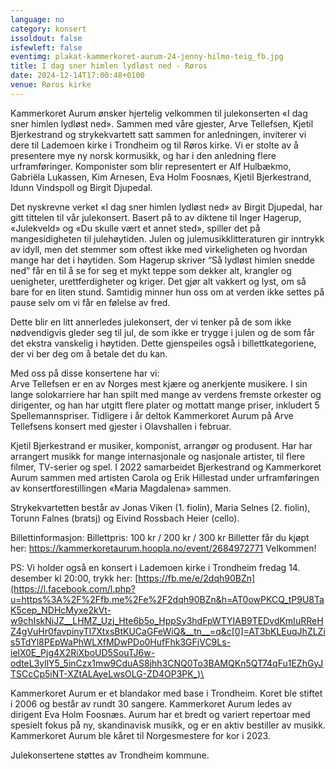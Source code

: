```yaml
---
language: no
category: konsert
issoldout: false
isfewleft: false
eventimg: plakat-kammerkoret-aurum-24-jenny-hilmo-teig_fb.jpg
title: I dag sner himlen lydløst ned - Røros
date: 2024-12-14T17:00:48+0100
venue: Røros kirke
---
```

<!--StartFragment-->

Kammerkoret Aurum ønsker hjertelig velkommen til julekonserten «I dag sner himlen lydløst ned». Sammen med våre gjester, Arve Tellefsen, Kjetil Bjerkestrand og strykekvartett satt sammen for anledningen, inviterer vi dere til Lademoen kirke i Trondheim og til Røros kirke. Vi er stolte av å presentere mye ny norsk kormusikk, og har i den anledning flere urframføringer. Komponister som blir representert er Alf Hulbækmo, Gabriëla Lukassen, Kim Arnesen, Eva Holm Foosnæs, Kjetil Bjerkestrand, Idunn Vindspoll og Birgit Djupedal.

Det nyskrevne verket «I dag sner himlen lydløst ned» av Birgit Djupedal, har gitt tittelen til vår julekonsert. Basert på to av diktene til Inger Hagerup, «Julekveld» og «Du skulle vært et annet sted», spiller det på mangesidigheten til julehøytiden. Julen og julemusikklitteraturen gir inntrykk av idyll, men det stemmer som oftest ikke med virkeligheten og hvordan mange har det i høytiden. Som Hagerup skriver “Så lydløst himlen snedde ned” får en til å se for seg et mykt teppe som dekker alt, krangler og uenigheter, urettferdigheter og kriger. Det gjør alt vakkert og lyst, om så bare for en liten stund. Samtidig minner hun oss om at verden ikke settes på pause selv om vi får en følelse av fred.

Dette blir en litt annerledes julekonsert, der vi tenker på de som ikke nødvendigvis gleder seg til jul, de som ikke er trygge i julen og de som får det ekstra vanskelig i høytiden. Dette gjenspeiles også i billettkategoriene, der vi ber deg om å betale det du kan.

Med oss på disse konsertene har vi:\
Arve Tellefsen er en av Norges mest kjære og anerkjente musikere. I sin lange solokarriere har han spilt med mange av verdens fremste orkester og dirigenter, og han har utgitt flere plater og mottatt mange priser, inkludert 5 Spellemannspriser. Tidligere i år deltok Kammerkoret Aurum på Arve Tellefsens konsert med gjester i Olavshallen i februar.

Kjetil Bjerkestrand er musiker, komponist, arrangør og produsent. Har har arrangert musikk for mange internasjonale og nasjonale artister, til flere filmer, TV-serier og spel. I 2022 samarbeidet Bjerkestrand og Kammerkoret Aurum sammen med artisten Carola og Erik Hillestad under urframføringen av konsertforestillingen «Maria Magdalena» sammen.

Strykekvartetten består av Jonas Viken (1. fiolin), Maria Selnes (2. fiolin), Torunn Falnes (bratsj) og Eivind Rossbach Heier (cello).

Billettinformasjon:
Billettpris: 100 kr / 200 kr / 300 kr
Billetter får du kjøpt her: https://kammerkoretaurum.hoopla.no/event/2684972771
Velkommen!

PS: Vi holder også en konsert i Lademoen kirke i Trondheim fredag 14. desember kl 20:00, trykk her: [https://fb.me/e/2dqh90BZn](https://l.facebook.com/l.php?u=https%3A%2F%2Ffb.me%2Fe%2F2dqh90BZn&h=AT0owPKCQ_tP9U8TaK5cep_NDHcMyxe2kVt-w9chIskNiJZ__LHMZ_Uzj_Hte6b5o_HppSy3hdFpWTYIAB9TEDvdKmIuRReHZ4gVuHr0favpinyTl7XtxsBtKUCaGFeWiQ&__tn__=q&c[0]=AT3bKLEuqJhZLZis5TdYl8PEpWaPhWLXfMDwPDo0HufFhk3GFjVC9Ls-ielX0E_Pjg4X2RiXboUD5SouTJ6w-odteL3yllY5_5inCzx1mw9CduAS8jhh3CNQ0To3BAMQKn5QT74qFu1EZhGyJTSCcCp5iNT-XZtALAyeLwsOLG-ZD4OP3PK_)\

Kammerkoret Aurum er et blandakor med base i Trondheim. Koret ble stiftet i 2006 og består av rundt 30 sangere. Kammerkoret Aurum ledes av dirigent Eva Holm Foosnæs. Aurum har et bredt og variert repertoar med spesielt fokus på ny, skandinavisk musikk, og er en aktiv bestiller av musikk. Kammerkoret Aurum ble kåret til Norgesmestere for kor i 2023.

Julekonsertene støttes av Trondheim kommune.

<!--EndFragment-->